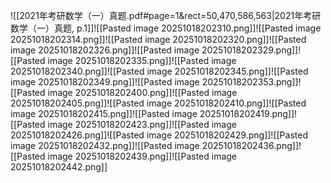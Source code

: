 ![[2021年考研数学（一）真题.pdf#page=1&rect=50,470,586,563|2021年考研数学（一）真题, p.1]]![[Pasted image 20251018202310.png]]![[Pasted image 20251018202314.png]]![[Pasted image 20251018202320.png]]![[Pasted image 20251018202326.png]]![[Pasted image 20251018202329.png]]![[Pasted image 20251018202335.png]]![[Pasted image 20251018202340.png]]![[Pasted image 20251018202345.png]]![[Pasted image 20251018202349.png]]![[Pasted image 20251018202353.png]]![[Pasted image 20251018202400.png]]![[Pasted image 20251018202405.png]]![[Pasted image 20251018202410.png]]![[Pasted image 20251018202415.png]]![[Pasted image 20251018202419.png]]![[Pasted image 20251018202423.png]]![[Pasted image 20251018202426.png]]![[Pasted image 20251018202429.png]]![[Pasted image 20251018202432.png]]![[Pasted image 20251018202436.png]]![[Pasted image 20251018202439.png]]![[Pasted image 20251018202442.png]]